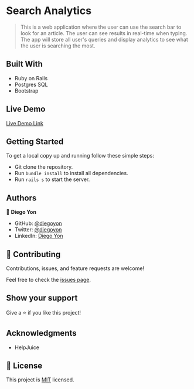 # Search Analytics

> This is a web application where the user can use the search bar to look for an article. The user can see results in real-time when typing. The app will store all user's queries and display analytics to see what the user is searching the most.

## Built With

- Ruby on Rails
- Postgres SQL
- Bootstrap

## Live Demo

[Live Demo Link](https://search-analytics-project.herokuapp.com/)

## Getting Started

To get a local copy up and running follow these simple steps:

- Git clone the repository.
- Run `bundle install` to install all dependencies.
- Run `rails s` to start the server.

## Authors

👤 **Diego Yon**

- GitHub: [@diegoyon](https://github.com/diegoyon)
- Twitter: [@diegoyon](https://twitter.com/diegoyon)
- LinkedIn: [Diego Yon](https://www.linkedin.com/in/diego-yon/)

## 🤝 Contributing

Contributions, issues, and feature requests are welcome!

Feel free to check the [issues page](../../issues/).

## Show your support

Give a ⭐️ if you like this project!

## Acknowledgments

- HelpJuice

## 📝 License

This project is [MIT](./LICENSE) licensed.
